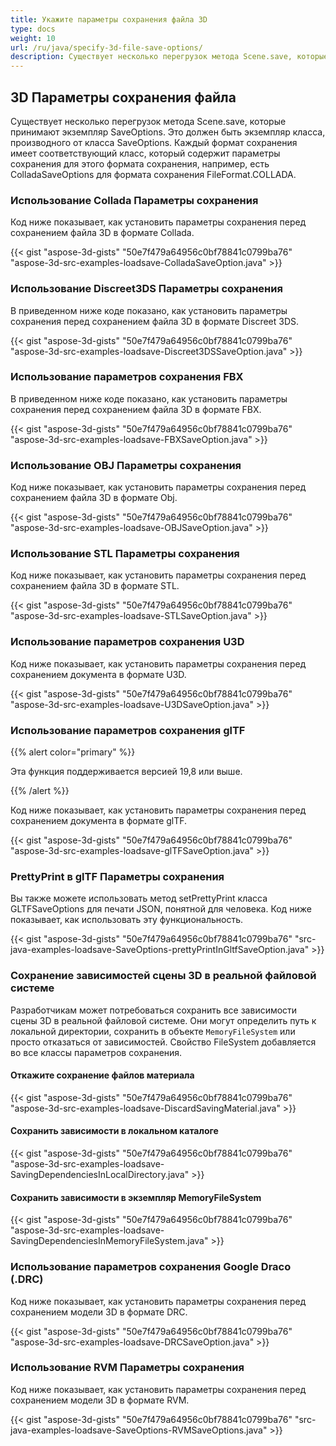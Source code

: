 ```yaml
---
title: Укажите параметры сохранения файла 3D
type: docs
weight: 10
url: /ru/java/specify-3d-file-save-options/
description: Существует несколько перегрузок метода Scene.save, которые принимают экземпляр SaveOptions.
---
```

##  **3D Параметры сохранения файла**
Существует несколько перегрузок метода Scene.save, которые принимают экземпляр SaveOptions. Это должен быть экземпляр класса, производного от класса SaveOptions. Каждый формат сохранения имеет соответствующий класс, который содержит параметры сохранения для этого формата сохранения, например, есть ColladaSaveOptions для формата сохранения FileFormat.COLLADA.
###  **Использование Collada Параметры сохранения**
Код ниже показывает, как установить параметры сохранения перед сохранением файла 3D в формате Collada.

{{< gist "aspose-3d-gists" "50e7f479a64956c0bf78841c0799ba76" "aspose-3d-src-examples-loadsave-ColladaSaveOption.java" >}}
###  **Использование Discreet3DS Параметры сохранения**
В приведенном ниже коде показано, как установить параметры сохранения перед сохранением файла 3D в формате Discreet 3DS.

{{< gist "aspose-3d-gists" "50e7f479a64956c0bf78841c0799ba76" "aspose-3d-src-examples-loadsave-Discreet3DSSaveOption.java" >}}
###  **Использование параметров сохранения FBX**
В приведенном ниже коде показано, как установить параметры сохранения перед сохранением файла 3D в формате FBX.

{{< gist "aspose-3d-gists" "50e7f479a64956c0bf78841c0799ba76" "aspose-3d-src-examples-loadsave-FBXSaveOption.java" >}}
###  **Использование OBJ Параметры сохранения**
Код ниже показывает, как установить параметры сохранения перед сохранением файла 3D в формате Obj.

{{< gist "aspose-3d-gists" "50e7f479a64956c0bf78841c0799ba76" "aspose-3d-src-examples-loadsave-OBJSaveOption.java" >}}
###  **Использование STL Параметры сохранения**
Код ниже показывает, как установить параметры сохранения перед сохранением файла 3D в формате STL.

{{< gist "aspose-3d-gists" "50e7f479a64956c0bf78841c0799ba76" "aspose-3d-src-examples-loadsave-STLSaveOption.java" >}}
###  **Использование параметров сохранения U3D**
Код ниже показывает, как установить параметры сохранения перед сохранением документа в формате U3D.

{{< gist "aspose-3d-gists" "50e7f479a64956c0bf78841c0799ba76" "aspose-3d-src-examples-loadsave-U3DSaveOption.java" >}}
###  **Использование параметров сохранения glTF**
{{% alert color="primary" %}} 

Эта функция поддерживается версией 19,8 или выше.

{{% /alert %}} 



Код ниже показывает, как установить параметры сохранения перед сохранением документа в формате glTF.

{{< gist "aspose-3d-gists" "50e7f479a64956c0bf78841c0799ba76" "aspose-3d-src-examples-loadsave-glTFSaveOption.java" >}}
###  **PrettyPrint в glTF Параметры сохранения**
Вы также можете использовать метод setPrettyPrint класса GLTFSaveOptions для печати JSON, понятной для человека. Код ниже показывает, как использовать эту функциональность.

{{< gist "aspose-3d-gists" "50e7f479a64956c0bf78841c0799ba76" "src-java-examples-loadsave-SaveOptions-prettyPrintInGltfSaveOption.java" >}}
###  **Сохранение зависимостей сцены 3D в реальной файловой системе**
Разработчикам может потребоваться сохранить все зависимости сцены 3D в реальной файловой системе. Они могут определить путь к локальной директории, сохранить в объекте `MemoryFileSystem` или просто отказаться от зависимостей. Свойство FileSystem добавляется во все классы параметров сохранения.
####  **Откажите сохранение файлов материала**
{{< gist "aspose-3d-gists" "50e7f479a64956c0bf78841c0799ba76" "aspose-3d-src-examples-loadsave-DiscardSavingMaterial.java" >}}
####  **Сохранить зависимости в локальном каталоге**
{{< gist "aspose-3d-gists" "50e7f479a64956c0bf78841c0799ba76" "aspose-3d-src-examples-loadsave-SavingDependenciesInLocalDirectory.java" >}}
####  **Сохранить зависимости в экземпляр MemoryFileSystem**
{{< gist "aspose-3d-gists" "50e7f479a64956c0bf78841c0799ba76" "aspose-3d-src-examples-loadsave-SavingDependenciesInMemoryFileSystem.java" >}}
###  **Использование параметров сохранения Google Draco (.DRC)**
Код ниже показывает, как установить параметры сохранения перед сохранением модели 3D в формате DRC.

{{< gist "aspose-3d-gists" "50e7f479a64956c0bf78841c0799ba76" "aspose-3d-src-examples-loadsave-DRCSaveOption.java" >}}
###  **Использование RVM Параметры сохранения**
Код ниже показывает, как установить параметры сохранения перед сохранением модели 3D в формате RVM.

{{< gist "aspose-3d-gists" "50e7f479a64956c0bf78841c0799ba76" "src-java-examples-loadsave-SaveOptions-RVMSaveOptions.java" >}}
